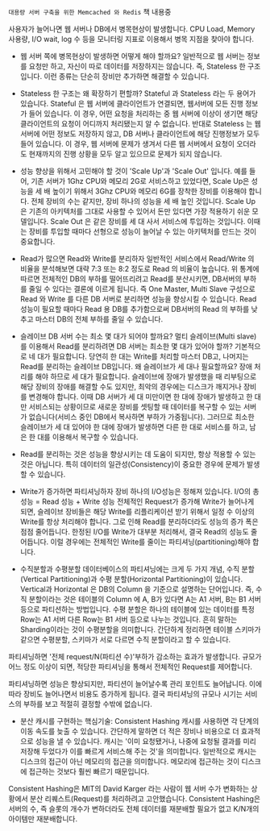 `대용량 서버 구축을 위한 Memcached 와 Redis` 책 내용중

사용자가 늘어나면 웹 서버나 DB에서 병목현상이 발생합니다. CPU Load, Memory 사용량, I/O wait, log 수 등을 모니터링 지표로 이용해서 병목 지점을 찾아야 합니다.

- 웹 서버 쪽에 병목현상이 발생하면 어떻게 해야 할까요? 일반적으로 웹 서버는 정보를 요청만 하고, 자신이 따로 데이터를 저장하지는 않습니다.
  즉, Stateless 한 구조입니다. 이런 종류는 단순히 장비만 추가하면 해결할 수 있습니다.

* Stateless 한 구조는 왜 확장하기 편할까?
  Stateful 과 Stateless 라는 두 용어가 있습니다. Stateful 은 웹 서버에 클라이언트가 연결되면, 웹서버에 모든 진행 정보가 들어 있습니다. 이 경우, 어떤 요청을 처리하는 중 웹 서버에 이상이 생기면 해당 클라이언트의 요청이 어디까지 처리됐는지 알 수 없습니다.
  반대로 Stateless 는 웹서버에 어떤 정보도 저장하지 않고, DB 서버나 클라이언트에 해당 진행정보가 모두 들어 있습니다. 이 경우, 웹 서버에 문제가 생겨서 다른 웹 서버에서 요청이 오더라도 현재까지의 진행 상황을 모두 알고 있으므로 문제가 되지 않습니다.

- 성능 향상을 위해서 고민해야 할 것이 'Scale Up'과 'Scale Out' 입니다.
  예를 들어, 기존 서버가 1Ghz CPU와 메모리 2G로 서비스하고 있었다면, Scale Up은 성능을 세 배 높이기 위해서 3Ghz CPU와 메모리 6G를 장착한 장비를 이용해야 합니다. 전체 장비의 수는 같지만, 장비 하나의 성능을 세 배 높인 것입니다.
  Scale Up 은 기존의 아키텍처를 그대로 사용할 수 있어서 돈만 있다면 가장 적용하기 쉬운 모델입니다.
  Scale Out 은 같은 장비를 세 대 사서 서비스에 투입하는 것입니다. 이때는 장비를 투입할 때마다 선형으로 성능이 늘어날 수 있는 아키텍처를 만드는 것이 중요합니다.

- Read가 많으면 Read와 Write를 분리하자
  일반적인 서비스에서 Read/Write 의 비율을 분석해보면 대략 7:3 또는 8:2 정도로 Read 의 비율이 높습니다.
  위 통계에 따르면 전체적인 DB의 부하를 떨어뜨리려고 Read를 분산시키면, DB서버의 부하를 줄일 수 있다는 결론에 이르게 됩니다.
  즉 One Master, Multi Slave 구성으로 Read 와 Write 를 다른 DB 서버로 분리하면 성능을 향상시킬 수 있습니다.
  Read 성능이 필요할 때마다 Read 용 DB를 추가함으로써 DB서버의 Read 의 부하를 낮추고 마스터 DB의 전체 부하를 줄일 수 있습니다.

* 슬레이브 DB 서버 수는 최소 몇 대가 되어야 할까요?
  멀티 슬레이브(Multi slave)를 이용해서 Read를 분리하려면 DB 서버는 최소한 몇 대가 있어야 할까?
  기본적으로 네 대가 필요합니다. 당연히 한 대는 Write를 처리할 마스터 DB고, 나머지는 Read를 분리하는 슬레이브 DB입니다.
  왜 슬레이브가 세 대나 필요할까요?
  장애 처리를 해야 하므로 세 대가 필요합니다. 슬레이브에 장애가 발생했을 때 리부팅으로 해당 장비의 장애를 해결할 수도 있지만, 최악의 경우에는 디스크가 깨지거나 장비를 변경해야 합니다. 이때 DB 서버가 세 대 미만이면 한 대에 장애가 발생하고 한 대만 서비스되는 상황이므로 새로운 장비를 셋팅할 때 데이터를 복구할 수 있는 서버가 없습니다(서비스 중인 DB에서 복사하면 부하가 가중됩니다). 그러므로 최소한 슬레이브가 세 대 있어야 한 대에 장애가 발생하면 다른 한 대로 서비스를 하고, 남은 한 대를 이용해서 복구할 수 있습니다.

* Read를 분리하는 것은 성능을 향상시키는 데 도움이 되지만, 항상 적용할 수 있는 것은 아닙니다.
  특히 데이터의 일관성(Consistency)이 중요한 경우에 문제가 발생할 수 있습니다.

- Write가 증가하면 파티셔닝하자
  장비 하나의 I/O성능은 정해져 있습니다.
  I/O의 총 성능 = Read 성능 + Write 성능
  전체적인 Request가 증가해 Write가 늘어나게 되면, 슬레이브 장비들은 해당 Write를 리플리케이션 받기 위해서 일정 수 이상의 Write를 항상 처리해야 합니다. 그로 인해 Read를 분리하더라도 성능의 증가 폭은 점점 줄어듭니다.
  한정된 I/O를 Write가 대부분 처리해서, 결국 Read의 성능도 줄어듭니다. 이럴 경우에는 전체적인 Write를 줄이는 파티셔닝(partitioning)해야 합니다.

* 수직분할과 수평분할
  데이터베이스의 파티셔닝에는 크게 두 가지 개념, 수직 분할(Vertical Partitioning)과 수평 분할(Horizontal Partitioning)이 있습니다.
  Vertical과 Horizontal 은 DB의 Column 을 기준으로 설명하는 단어입니다. 즉, 수직 분할이라는 것은 테이블의 Column 에 A, B가 있다면 A는 A1 서버, B는 B1 서버 등으로 파티션하는 방법입니다. 수평 분할은 하나의 테이블에 있는 데이터를 특정 Row는 A1 서버 다른 Row는 B1 서버 등으로 나누는 것입니다. 흔히 말하는 Sharding이라는 것이 수평분할을 의미합니다.
  간단하게 정리하면 테이블 스키마가 같으면 수평분할, 스키마가 서로 다르면 수직 분할이라고 할 수 있습니다.

파티셔닝하면 '전체 request/N(파티션 수)'부하가 감소하는 효과가 발생합니다. 규모가 어느 정도 이상이 되면, 적당한 파티셔닝을 통해서 전체적인 Request를 제어합니다.

파티셔닝하면 성능은 향상되지만, 파티션이 늘어날수록 관리 포인트도 늘어납니다. 이에 따라 장비도 늘어나면서 비용도 증가하게 됩니다.
결국 파티셔닝의 규모나 시기는 서비스의 부하를 보고 적절히 결정할 수밖에 없습니다.

- 분산 캐시를 구현하는 핵심기술: Consistent Hashing
  캐시를 사용하면 각 단계의 이동 속도를 늦출 수 있습니다. 간단하게 말하면 더 적은 장비나 비용으로 더 효과적으로 성능을 낼 수 있습니다.
  캐시는 '이미 요청됐거나, 나중에 요청될 결과를 미리 저장해 두었다가 이를 빠르게 서비스해 주는 것'을 의미합니다.
  일반적으로 캐시는 디스크의 접근이 아닌 메모리의 접근을 의미합니다. 메모리에 접근하는 것이 디스크에 접근하는 것보다 훨씬 빠르기 때문입니다.

Consistent Hashing은 MIT의 David Karger 라는 사람이 웹 서버 수가 변화하는 상황에서 분산 리퀘스트(Request)를 처리하려고 고안했습니다.
Consistent Hashing은 서버의 수, 즉 슬롯의 개수가 변하더라도 전체 데이터를 재분배할 필요가 없고 K/N개의 아이템만 재분배합니다.
